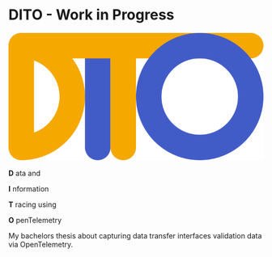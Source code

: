 # DITO - Work in Progress

![DITO](./logo.svg)

**D** ata and

**I** nformation

**T** racing using

**O** penTelemetry

My bachelors thesis about capturing data transfer interfaces validation data via OpenTelemetry.
